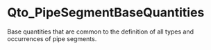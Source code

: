 # Qto_PipeSegmentBaseQuantities

Base quantities that are common to the definition of all types and occurrences of pipe segments.
